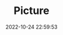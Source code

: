 ---
weight: 1
images:
- /images/edited/140.jpeg
title: Picture
date: 2022-10-24 22:59:53
tags: [luminar neo,work,person]
---
